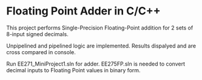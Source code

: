 # Floating Point Adder in C/C++

This project performs Single-Precision Floating-Point addition for 2 sets of 8-input signed decimals.

Unpipelined and pipelined logic are implemented. Results dispalyed and are cross compared in console. 

Run EE271_MiniProject1.sln for adder. EE275FP.sln is needed to convert decimal inputs to Floating Point values in binary form.
